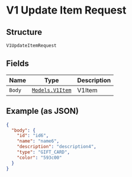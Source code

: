 
# V1 Update Item Request

## Structure

`V1UpdateItemRequest`

## Fields

| Name | Type | Description |
|  --- | --- | --- |
| `Body` | [`Models.V1Item`](/doc/models/v1-item.md) | V1Item |

## Example (as JSON)

```json
{
  "body": {
    "id": "id6",
    "name": "name6",
    "description": "description4",
    "type": "GIFT_CARD",
    "color": "593c00"
  }
}
```

